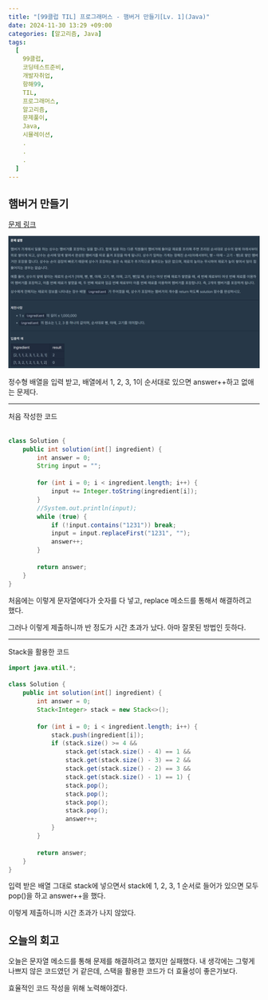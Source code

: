 ```yaml
---
title: "[99클럽 TIL] 프로그래머스 - 햄버거 만들기[Lv. 1](Java)"
date: 2024-11-30 13:29 +09:00
categories: [알고리즘, Java]
tags:
  [
    99클럽,
    코딩테스트준비,
    개발자취업,
    항해99,
    TIL,
    프로그래머스,
    알고리즘,
    문제풀이,
    Java,
    시뮬레이션,
    .
    .
    .
  ]
---
```


## 햄버거 만들기

[문제 링크](https://school.programmers.co.kr/learn/courses/30/lessons/133502?language=java)

![문제 설명](https://github.com/jungi0531/images/blob/main/algorithm_99club_34_01.png?raw=true)

정수형 배열을 입력 받고, 배열에서 1, 2, 3, 1이 순서대로 있으면 answer++하고 없애는 문제다.

---

처음 작성한 코드

```java

class Solution {
    public int solution(int[] ingredient) {
        int answer = 0;
        String input = "";
        
        for (int i = 0; i < ingredient.length; i++) {
            input += Integer.toString(ingredient[i]);
        }
        //System.out.println(input);
        while (true) {
            if (!input.contains("1231")) break;
            input = input.replaceFirst("1231", "");
            answer++;
        }
        
        return answer;
    }
}
```

처음에는 이렇게 문자열에다가 숫자를 다 넣고, replace 메소드를 통해서 해결하려고 했다.

그러나 이렇게 제출하니까 반 정도가 시간 초과가 났다. 아마 잘못된 방법인 듯하다.

---

Stack을 활용한 코드

```java
import java.util.*;

class Solution {
    public int solution(int[] ingredient) {
        int answer = 0;
        Stack<Integer> stack = new Stack<>();
        
        for (int i = 0; i < ingredient.length; i++) {
            stack.push(ingredient[i]);
            if (stack.size() >= 4 && 
                stack.get(stack.size() - 4) == 1 &&
                stack.get(stack.size() - 3) == 2 &&
                stack.get(stack.size() - 2) == 3 &&
                stack.get(stack.size() - 1) == 1) {
                stack.pop();
                stack.pop();
                stack.pop();
                stack.pop();
                answer++;
            }
        }
        
        return answer;
    }
}
```

입력 받은 배열 그대로 stack에 넣으면서 stack에 1, 2, 3, 1 순서로 들어가 있으면 모두 pop()을 하고 answer++을 했다.

이렇게 제출하니까 시간 초과가 나지 않았다.

## 오늘의 회고

오늘은 문자열 메소드를 통해 문제를 해결하려고 했지만 실패했다. 내 생각에는 그렇게 나쁘지 않은 코드였던 거 같은데, 스택을 활용한 코드가 더 효율성이 좋은가보다.

효율적인 코드 작성을 위해 노력해야겠다.